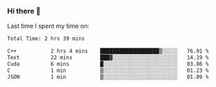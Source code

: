 ### Hi there 👋

<!--
**Grav1tum/Grav1tum** is a ✨ _special_ ✨ repository because its `README.md` (this file) appears on your GitHub profile.

Here are some ideas to get you started:

- 🔭 I’m currently working on ...
- 🌱 I’m currently learning ...
- 👯 I’m looking to collaborate on ...
- 🤔 I’m looking for help with ...
- 💬 Ask me about ...
- 📫 How to reach me: ...
- 😄 Pronouns: ...
- ⚡ Fun fact: ...
-->
Last time I spent my time on:
<!--START_SECTION:waka-->

```txt
Total Time: 2 hrs 39 mins

C++           2 hrs 4 mins    ███████████████████▒░░░░░   76.91 %
Text          22 mins         ███▓░░░░░░░░░░░░░░░░░░░░░   14.19 %
Cuda          6 mins          █░░░░░░░░░░░░░░░░░░░░░░░░   03.86 %
C             1 min           ▒░░░░░░░░░░░░░░░░░░░░░░░░   01.23 %
JSON          1 min           ▒░░░░░░░░░░░░░░░░░░░░░░░░   01.09 %
```

<!--END_SECTION:waka-->
